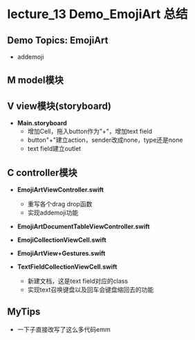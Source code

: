# lecture_13 Demo_EmojiArt 总结
## Demo Topics: EmojiArt
- addemoji

## M model模块

## V view模块(storyboard)
- **Main.storyboard**
    + 增加Cell，拖入button作为"+"，增加text field
    + button"+"建立action，sender改成none，type还是none
    + text field建立outlet

## C controller模块
- **EmojiArtViewController.swift**
    + 重写各个drag drop函数
    + 实现addemoji功能

- **EmojiArtDocumentTableViewController.swift**

- **EmojiCollectionViewCell.swift**

- **EmojiArtView+Gestures.swift**

- **TextFieldCollectionViewCell.swift**
    + 新建文档，这是text field对应的class
    + 实现text召唤键盘以及回车会键盘缩回去的功能

## MyTips
- 一下子直接改写了这么多代码emm